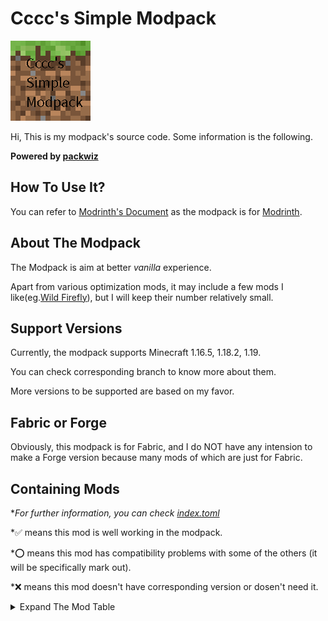 # Cccc's Simple Modpack

![icon](cover.png)

Hi, This is my modpack's source code. Some information is the following.

**Powered by [packwiz](https://github.com/packwiz/packwiz)**

## How To Use It?

You can refer to [Modrinth's Document](https://docs.modrinth.com/docs/modpacks/playing_modpacks/) as the modpack is for [Modrinth](https://modrinth.com/modpacks).

## About The Modpack

The Modpack is aim at better *vanilla* experience.

Apart from various optimization mods, it may include a few mods I like(eg.[Wild Firefly](https://modrinth.com/mod/wildfirefly)), but I will keep their number relatively small.

## Support Versions

Currently, the modpack supports Minecraft 1.16.5, 1.18.2, 1.19.

You can check corresponding branch to know more about them.

More versions to be supported are based on my favor.

## Fabric or Forge

Obviously, this modpack is for Fabric, and I do NOT have any intension to make a Forge version because many mods of which are just for Fabric.

## Containing Mods

**For further information, you can check [index.toml](index.toml)*

*✅ means this mod is well working in the modpack.

*⭕ means this mod has compatibility problems with some of the others (it will be specifically mark out).

*❌ means this mod doesn't have corresponding version or dosen't need it.

<details><summary>Expand The Mod Table</summary>

|   Mods    |   1.19    |    1.18.2    |    1.16.5    |
|-----------|-----------|-----------|-----------|
|Alternate Current|✅|✅|✅|
|Amecs|✅|✅|✅|
|Animatica|✅|✅|❌|
|Architectury API|✅|✅|✅|
|Armor Points ++ / Health Stacking|✅|✅|❌|
|AttributeFix|✅|✅|❌|
|Auditory|✅|❌|❌|
|Auto HUD|✅|✅|❌|
|bad packets|✅|✅|❌ (no need)|
|Better Drpped Items|❌|❌|✅|
|Better Hurt Cam|❌|✅|❌|
|Better Loading Screen|✅|✅|✅|
|Better Mount HUD|✅|✅|❌|
|Better Nether Map|❌|✅|✅|
|Better Safe Bed|✅|✅|✅|
|Blanket client-tweaks|❌|✅|❌|
|Block Entity Extended Rendering|✅|✅|❌|
|Boat Item View|✅|✅|✅|
|Borderless Mining|✅|✅|✅|
|Better Recipe Book|✅|✅|✅|
|cAn i MiNe thIS bLOCk?|✅|✅|✅|
|Carpet Extra|✅|✅|✅|
|Carpet-Fixes|✅|✅|❌|
|Carpet|✅|✅|✅|
|Chat Heads|✅|✅|✅|
|Chat Lag Fix|❌|❌|✅|
|Chime|✅|✅|✅|
|CIT Resewn|✅|✅|❌|
|Client Commands|✅|✅|✅ (From GitHub)|
|Cloth API|✅|✅|✅|
|Cloth Config API|✅|✅|✅|
|Colormatic|✅|✅|✅|
|Continuity|✅|✅|❌|
|Crowmap|✅|✅|✅|
|CullLessLeaves|✅|⭕|❌|
|CustomSkinLoader|✅|✅|✅|
|Debugify|✅|✅|❌|
|Delete Worlds To Trash|❌|✅|❌|
|Detail Armor Bar|✅|✅|✅|
|Don't Clear Chat History|✅|✅|✅|
|Don't Drop It!|❌|✅|✅|
|Dynamic FPS|✅|✅|✅|
|Dynamic Crosshair|✅|✅|❌|
|Dynamic Crosshair Compat|✅|✅|❌|
|Enhanced Attack Indicator|✅|✅|✅|
|Enhanced Block Entities|✅|✅|✅|
|Entity Texture Features [Fabric]|✅|✅|✅|
|Fabric API|✅|✅|✅|
|FabricCrossDimTPFix|❌|✅|✅|
|Fabric Language Kotlin|✅|✅|✅|
|FabricSkyboxes|✅|✅|✅|
|Fabrishot|✅|✅|✅|
|Falling Leaves|✅|✅|✅|
|Fastload|✅|✅|❌|
|FerriteCore|✅|✅|✅|
|ForgeConfigAPIPort|✅|✅ (No need)|❌|
|Held Item Info|✅|✅|✅|
|Horse Stats Vanilla|✅|✅|✅|
|Iceberg|✅|✅|❌|
|IMBlockerFabric|✅|✅|✅|
|Improved Fire Overlay|✅|✅|✅|
|Indium|✅|✅|✅|
|Inventory Profiles Next|✅|✅|✅|
|Iris Shaders|✅|✅|✅|
|Item Borders|✅|✅|❌|
|Item Highlighter|✅|✅|❌|
|Item Model Fix|✅|✅|✅|
|Item Scroller|❌|✅|✅|
|JSON Model Extensions|⭕ (see [WaveyCapes/issues/20](https://github.com/tr7zw/WaveyCapes/issues/20))|❌|❌|
|Know My Name!|✅|✅|❌|
|Krypton|✅|✅|✅|
|LambdaBetterGrass|✅|✅|✅|
|LambDynamicLights|✅|✅|✅|
|Language Reload|✅|✅|❌|
|LazyDFU|✅|✅|✅|
|Litematica|❌|✅|✅|
|Lithium|✅|✅|✅|
|Make Bubbles Pop|✅|✅|❌|
|malilib|❌|✅|✅|
|LAN World Plug-n-Play (mcwifipnp)|✅|✅|✅|
|Memory Leak Fix|✅|✅|❌|
|MiniHUD|❌|✅|✅|
|Mod Menu|✅|✅|✅|
|ModUpdater|❌|❌|✅|
|More Culling|✅|✅|❌|
|MoreMcmeta|✅|✅|✅|
|multiconnect|⭕ (see [WildFirefly/issues/2](https://github.com/FireMuffin303/WildFirefly/issues/2))|❌|✅(From GitHub)|
|Multi World Borders|✅|✅|✅|
|Music Duration Reducer|✅|✅|✅|
|No Chat Reports|✅|❌|❌|
|No More Useless Keys - NMUK|✅|✅|✅|
|Not Enough Animations|✅|✅|✅|
|NotifMod|✅|✅|✅|
|Ok Zoomer|⭕ (quilt needed)|⭕|✅|
|OptiGUI|✅|✅|❌|
|Phosphor|⭕ (Choose Starlight as replacement)|⭕|✅|
|Rainbowify|✅|✅|❌|
|Raised|✅|✅|✅|
|Recipe Book is Pain|✅|✅|❌|
|Reese's Sodium Options|✅|✅|✅|
|Resounding|❌|✅|❌|
|Roughly Enough Items (REI)|✅|✅|✅|
|Show Me Your Skin!|✅|✅|❌|
|Show Me What You Got|❌|✅|❌|
|Simple Voice Chat|✅|✅|❌|
|'Slight' Gui Modifications|✅|✅|✅|
|Smoke Suppression|✅|✅|✅|
|Smooth Scrolling Everywhere|✅|✅|✅|
|Sodium Extra|✅|✅|✅|
|Sodium|✅|✅|✅|
|Starlight (Fabric)|✅|✅|❌|
|Suggestion Tweaker|✅|✅|❌|
|Symbol Chat|✅|✅|❌|
|thorium|✅|✅|❌|
|TieFix|✅|✅|❌|
|Title Fixer|❌|❌|✅|
|Tooltips+|✅|❌|✅|
|TRansliterationLib|❌|❌|✅|
|Tweakermore|❌|✅|✅|
|Tweakeroo|❌|✅|✅|
|UI Input Undo (Fabric)|✅|✅|❌|
|VehicleFix|✅|❌|❌|
|ViaFabric|✅|✅|✅|
|Visuality|✅|✅|❌|
|Very Many Players (Fabric)|✅ (Develeoping)|✅|❌|
|Wavey Capes|✅|✅|✅|
|Wild Firefly|✅|❌|❌|
|WTHIT|✅|✅|✅|
|Your Options Shall Be Respected (YOSBR)|✅|✅|✅|
|Zoomify|✅|✅|❌|

</details>
